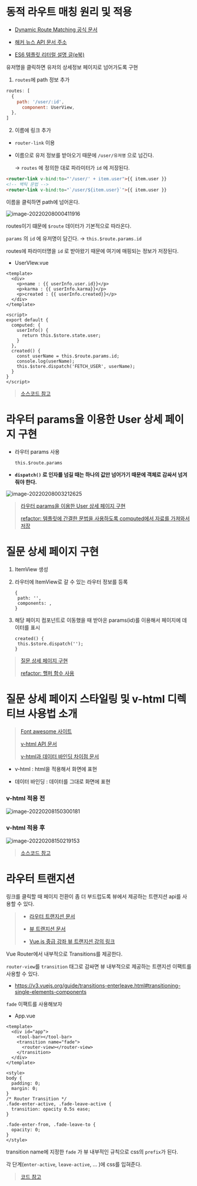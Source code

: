 # 동적 라우트 매칭 원리 및 적용



- [Dynamic Route Matching 공식 문서](https://router.vuejs.org/guide/essentials/dynamic-matching.html)

- [해커 뉴스 API 문서 주소](https://github.com/tastejs/hacker-news-pwas/blob/master/docs/api.md)

- [ES6 템플릿 리터럴 설명 글(e북)](https://joshua1988.github.io/es6-online-book/template-literal.html)



유저명을 클릭하면 유저의 상세정보 페이지로 넘어가도록 구현

1. `routes`에 path 정보 추가

```js
routes: [
  {
    path: '/user/:id',
      component: UserView,
  },
]
```



2. 이름에 링크 추가

* `router-link` 이용

* 이름으로 유저 정보를 받아오기 때문에 `/user/유저명` 으로 넘긴다.

  → `routes` 에 정의한 대로 파라미터가 `id` 에 저장된다.

```html
<router-link v-bind:to="'/user/' + item.user">{{ item.user }}
<!-- 백틱 문법 -->
<router-link v-bind:to="`/user/${item.user}`">{{ item.user }}

```



이름을 클릭하면 path에 넘어온다.

![image-20220208000411916](assets/[ch05]라우터_실전/image-20220208000411916.png)

routes이기 떄문에 `$route` 데이터가 기본적으로 따라온다.

`params` 의 `id` 에 유저명이 담긴다.  → `this.$route.params.id`

routes에 파라미터명을 `id` 로 받아왔기 때문에 여기에 매핑되는 정보가 저장된다.

* UserVIew.vue

```vue
<template>
  <div>
    <p>name : {{ userInfo.user.id}}</p>
    <p>karma : {{ userInfo.karma}}</p>
    <p>created : {{ userInfo.created}}</p>
  </div>
</template>

<script>
export default {
  computed: {
    userInfo() {
      return this.$store.state.user;
    }
  },
  created() {
    const userName = this.$route.params.id;
    console.log(userName);
    this.$store.dispatch('FETCH_USER', userName);
  }
}
</script>
```





> [소스코드 참고](https://github.com/blossun/study-vue/commit/bab4a7c6bf07407cecefe88e2b4ea49dee11c51c)



# 라우터 params을 이용한 User 상세 페이지 구현

* 라우터 params 사용

  `this.$route.params`

* **`dispatch()` 로 인자를 넘길 때는 하나의 값만 넘어가기 때문에 객체로 감싸서 넘겨줘야 한다.**



![image-20220208003212625](assets/[ch05]라우터_실전/image-20220208003212625.png)



> [라우터 params을 이용한 User 상세 페이지 구현](https://github.com/blossun/study-vue/commit/5d62e44107ae2db3732d67514042d2e82ad51cca)
>
> [refactor: 템플릿에 간결한 문법을 사용하도록 computed에서 자료를 가져와서 저장](https://github.com/blossun/study-vue/commit/f91413b362999fcee6fa41d36d3905eeaf129f69)



# 질문 상세 페이지 구현

1. ItemView 생성

2. 라우터에 ItemView로 갈 수 있는 라우터 정보를 등록

   ```
   {
   	path: '',
   	components: ,
   }
   ```

3. 해당 페이지 컴포넌트로 이동했을 때 받아온 params(id)를 이용해서 페이지에 데이터를 표시

   ```
   created() {
   	this.$store.dispatch('');
   }
   ```



> [질문 상세 페이지 구현](https://github.com/blossun/study-vue/commit/7c0a56d6606b28c8f5628b506045e5174573b724)
>
> [refactor: 핼퍼 함수 사용](https://github.com/blossun/study-vue/commit/f68c1ac20479dddf00e13cdd5855de1965af251c)



# 질문 상세 페이지 스타일링 및 v-html 디렉티브 사용법 소개

> [Font awesome 사이트](https://fontawesome.com/)
>
> [v-html API 문서](https://vuejs.org/v2/api/#v-html)
>
> [v-html과 데이터 바인딩 차이점 문서](https://vuejs.org/v2/guide/syntax.html#Raw-HTML)



* v-html : html을 적용해서 화면에 표현

* 데이터 바인딩 : 데이터를 그대로 화면에 표현



### v-html 적용 전

![image-20220208150300181](assets/[ch05]라우터_실전/image-20220208150300181.png)



### v-html 적용 후

![image-20220208150219153](assets/[ch05]라우터_실전/image-20220208150219153.png)



> [소스코드 참고](https://github.com/blossun/study-vue/commit/eed69c895d8dc7b9a6e48914a6ff5f1e7eff92e3)



# 라우터 트랜지션

링크를 클릭할 때 페이지 전환이 좀 더 부드럽도록 뷰에서 제공하는 트랜지션 api를 사용할 수 있다.

> - [라우터 트랜지션 문서](https://router.vuejs.org/guide/advanced/transitions.html#per-route-transition)
>
> - [뷰 트랜지션 문서](https://vuejs.org/v2/guide/transitions.html)
>
> - [Vue.js 중급 강좌 뷰 트랜지션 강의 링크](https://www.inflearn.com/course/vue-pwa-vue-js-중급/lecture/11522?tab=curriculum)



Vue Router에서 내부적으로 Transitions를 제공한다.

`router-view`를 `transition` 태그로 감싸면  뷰 내부적으로 제공하는 트랜지션 이팩트를 사용할 수 있다.

* https://v3.vuejs.org/guide/transitions-enterleave.html#transitioning-single-elements-components

`fade` 이팩트를 사용해보자



* App.vue

```vue
<template>
  <div id="app">
    <tool-bar></tool-bar>
    <transition name="fade">
      <router-view></router-view>
    </transition>
  </div>
</template>

<style>
body {
  padding: 0;
  margin: 0;
}
/* Router Transition */
.fade-enter-active, .fade-leave-active {
  transition: opacity 0.5s ease;
}

.fade-enter-from, .fade-leave-to {
  opacity: 0;
}
</style>
```



transition name에 지정한 `fade` 가 뷰 내부적인 규칙으로 css의 `prefix`가 된다.

각 단계(`enter-active`, `leave-active`, ... )에 css를 입혀준다.



> [코드 참고](https://github.com/blossun/study-vue/commit/1813ddc0daa7fd9bed2049bb3158cbdfa8be499c)



